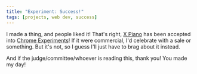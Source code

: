 ```yaml
---
title: "Experiment: Success!"
tags: [projects, web dev, success]
---
```


I made a thing, and people liked it!  That's right, [X Piano](http://jessetg.github.io/X-Piano/) has been accepted into [Chrome Experiments](https://www.chromeexperiments.com/experiment/x-piano)!  If it were commercial, I'd celebrate with a sale or something.  But it's not, so I guess I'll just have to brag about it instead.

And if the judge/committee/whoever is reading this, thank you!  You made my day!